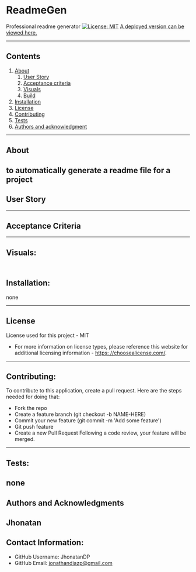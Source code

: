 
  
# ReadmeGen
  Professional readme generator
  [![License: MIT](https://img.shields.io/badge/License-MIT-yellow.svg)](https://opensource.org/licenses/MIT)
  [A deployed version can be viewed here.](none)
  
---
## Contents
1. [About](#about)
    1. [User Story](#user%20story)
    2. [Acceptance criteria](#acceptance%20criteria)
    3. [Visuals](#visuals)
    4. [Build](#build)
2. [Installation](#installation)
3. [License](#license)
4. [Contributing](#contributing)
5. [Tests](#tests)
6. [Authors and acknowledgment](#authors%20and%20acknowledgment)
---
## About
  to automatically generate a readme file for a project
---
## User Story
  
---
## Acceptance Criteria
  
  
---
## Visuals:
  ![]()
---
## Installation:
  none
  
---
## License
  License used for this project - MIT
  * For more information on license types, please reference this website
  for additional licensing information - [https: //choosealicense.com/](https://choosealicense.com/).
---
## Contributing:
  
  To contribute to this application, create a pull request.
  Here are the steps needed for doing that:
  - Fork the repo
  - Create a feature branch (git checkout -b NAME-HERE)
  - Commit your new feature (git commit -m 'Add some feature')
  - Git push feature
  - Create a new Pull Request
  Following a code review, your feature will be merged.
---
## Tests:
  none
---
## Authors and Acknowledgments
  Jhonatan
---
## Contact Information:
* GitHub Username: JhonatanDP
* GitHub Email: jonathandiazp@gmail.com
  
